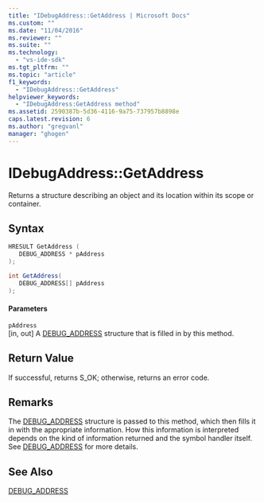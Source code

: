 ```yaml
---
title: "IDebugAddress::GetAddress | Microsoft Docs"
ms.custom: ""
ms.date: "11/04/2016"
ms.reviewer: ""
ms.suite: ""
ms.technology: 
  - "vs-ide-sdk"
ms.tgt_pltfrm: ""
ms.topic: "article"
f1_keywords: 
  - "IDebugAddress::GetAddress"
helpviewer_keywords: 
  - "IDebugAddress:GetAddress method"
ms.assetid: 2590387b-5d36-4116-9a75-737957b8898e
caps.latest.revision: 6
ms.author: "gregvanl"
manager: "ghogen"
---
```

# IDebugAddress::GetAddress
Returns a structure describing an object and its location within its scope or container.  
  
## Syntax  
  
```cpp  
HRESULT GetAddress (  
   DEBUG_ADDRESS * pAddress  
);  
```  
  
```csharp  
int GetAddress(  
   DEBUG_ADDRESS[] pAddress  
);  
```  
  
#### Parameters  
 `pAddress`  
 [in, out] A [DEBUG_ADDRESS](../../../extensibility/debugger/reference/debug-address.md) structure that is filled in by this method.  
  
## Return Value  
 If successful, returns S_OK; otherwise, returns an error code.  
  
## Remarks  
 The [DEBUG_ADDRESS](../../../extensibility/debugger/reference/debug-address.md) structure is passed to this method, which then fills it in with the appropriate information. How this information is interpreted depends on the kind of information returned and the symbol handler itself. See [DEBUG_ADDRESS](../../../extensibility/debugger/reference/debug-address.md) for more details.  
  
## See Also  
 [DEBUG_ADDRESS](../../../extensibility/debugger/reference/debug-address.md)